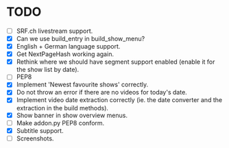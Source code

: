 # TODO

 - [ ] SRF.ch livestream support.
 - [x] Can we use build_entry in build_show_menu?
 - [x] English + German language support.
 - [x] Get NextPageHash working again.
 - [x] Rethink where we should have segment support enabled (enable it for the show list by date).
 - [ ] PEP8
 - [x] Implement 'Newest favourite shows' correctly.
 - [x] Do not throw an error if there are no videos for today's date.
 - [x] Implement video date extraction correctly (ie. the date converter and the extraction in the build methods).
 - [x] Show banner in show overview menus.
 - [ ] Make addon.py PEP8 conform.
 - [x] Subtitle support.
 - [ ] Screenshots.
